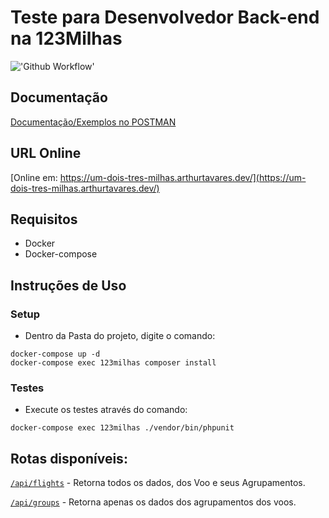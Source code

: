 # Teste para Desenvolvedor Back-end na 123Milhas

!['Github Workflow'](https://github.com/arthurtavaresdev/123milhas-teste-backend/actions/workflows/test.yml/badge.svg)


## Documentação
[Documentação/Exemplos no POSTMAN](https://documenter.getpostman.com/view/5518072/TzXtK1Q3)


## URL Online
[Online em: https://um-dois-tres-milhas.arthurtavares.dev/](https://um-dois-tres-milhas.arthurtavares.dev/)

## Requisitos
- Docker
- Docker-compose

## Instruções de Uso

### Setup
- Dentro da Pasta do projeto, digite o comando:
```shell
docker-compose up -d
docker-compose exec 123milhas composer install
```

### Testes
- Execute os testes através do comando:
```shell
docker-compose exec 123milhas ./vendor/bin/phpunit

```

## Rotas disponíveis:
[`/api/flights`](https://um-dois-tres-milhas.arthurtavares.dev/api/flights) - Retorna todos os dados, dos Voo e seus Agrupamentos.

[`/api/groups`](https://um-dois-tres-milhas.arthurtavares.dev/api/groups) - Retorna apenas os dados dos agrupamentos dos voos.


